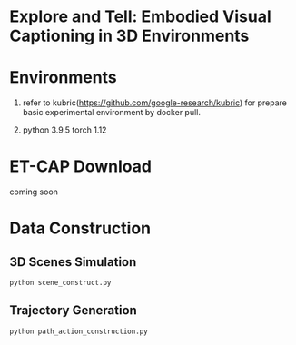 # Explore and Tell: Embodied Visual Captioning in 3D Environments

# Environments
1. refer to kubric(https://github.com/google-research/kubric) for prepare basic experimental environment by docker pull.

2. python 3.9.5 torch 1.12

# ET-CAP Download
coming soon

# Data Construction
## 3D Scenes Simulation
```
python scene_construct.py
```

## Trajectory Generation
```
python path_action_construction.py
```


